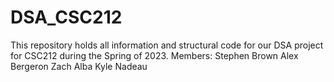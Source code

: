 # DSA_CSC212
This repository holds all information and structural code for our DSA project for CSC212 during the Spring of 2023. 
Members:
Stephen Brown
Alex Bergeron
Zach Alba
Kyle Nadeau
